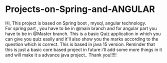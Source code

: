 # Projects-on-Spring-and-ANGULAR

Hi, This project is based on Spring boot , mysql, angular technology.  
For spring part , you have to be in @main branch and for angular part you have to be in @Master branch.
This is a basic Quiz application in which you can give you quiz easily and it'll also show you the marks according to the question which is correct.
This is based in java 15 version.
Reminder that this is just a basic core based project in future i'll add some more things in it and will make it a advance java project..
Thank you!!!!!
